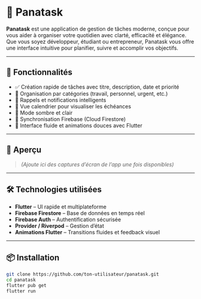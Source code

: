 # 📝 Panatask

**Panatask** est une application de gestion de tâches moderne, conçue pour vous aider à organiser votre quotidien avec clarté, efficacité et élégance. Que vous soyez développeur, étudiant ou entrepreneur, Panatask vous offre une interface intuitive pour planifier, suivre et accomplir vos objectifs.

---

## 🚀 Fonctionnalités

- ✅ Création rapide de tâches avec titre, description, date et priorité
- 📂 Organisation par catégories (travail, personnel, urgent, etc.)
- 🔔 Rappels et notifications intelligents
- 📅 Vue calendrier pour visualiser les échéances
- 🌙 Mode sombre et clair
- 🔄 Synchronisation Firebase (Cloud Firestore)
- 🧘 Interface fluide et animations douces avec Flutter

---

## 📸 Aperçu

> *(Ajoute ici des captures d’écran de l’app une fois disponibles)*

---

## 🛠️ Technologies utilisées

- **Flutter** – UI rapide et multiplateforme
- **Firebase Firestore** – Base de données en temps réel
- **Firebase Auth** – Authentification sécurisée
- **Provider / Riverpod** – Gestion d’état
- **Animations Flutter** – Transitions fluides et feedback visuel

---

## 📦 Installation

```bash
git clone https://github.com/ton-utilisateur/panatask.git
cd panatask
flutter pub get
flutter run
